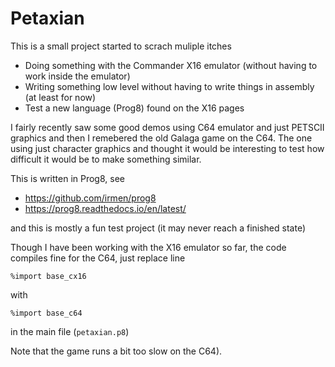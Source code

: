 # Petaxian

This is a small project started to scrach muliple itches

- Doing something with the Commander X16 emulator (without having to work inside the emulator)
- Writing something low level without having to write things in assembly (at least for now)
- Test a new language (Prog8) found on the X16 pages

I fairly recently saw some good demos using C64 emulator and just PETSCII graphics and then
I remebered the old Galaga game on the C64. The one using just character graphics and thought
it would be interesting to test how difficult it would be to make something similar.

This is written in Prog8, see

- https://github.com/irmen/prog8
- https://prog8.readthedocs.io/en/latest/

and this is mostly a fun test project (it may never reach a finished state)

Though I have been working with the X16 emulator so far, the code compiles fine for the C64,
just replace line
```
%import base_cx16
```
with
```
%import base_c64
```

in the main file (```petaxian.p8```)

Note that the game runs a bit too slow on the C64).
